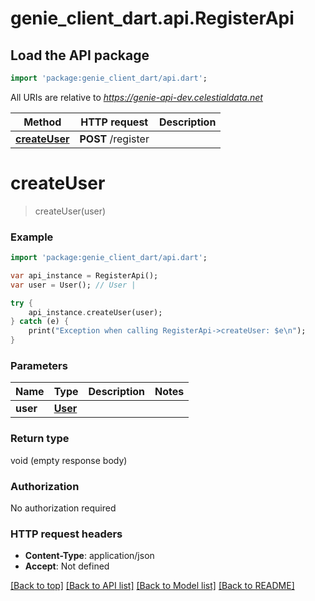 # genie_client_dart.api.RegisterApi

## Load the API package
```dart
import 'package:genie_client_dart/api.dart';
```

All URIs are relative to *https://genie-api-dev.celestialdata.net*

Method | HTTP request | Description
------------- | ------------- | -------------
[**createUser**](RegisterApi.md#createUser) | **POST** /register | 


# **createUser**
> createUser(user)



### Example 
```dart
import 'package:genie_client_dart/api.dart';

var api_instance = RegisterApi();
var user = User(); // User | 

try { 
    api_instance.createUser(user);
} catch (e) {
    print("Exception when calling RegisterApi->createUser: $e\n");
}
```

### Parameters

Name | Type | Description  | Notes
------------- | ------------- | ------------- | -------------
 **user** | [**User**](User.md)|  | 

### Return type

void (empty response body)

### Authorization

No authorization required

### HTTP request headers

 - **Content-Type**: application/json
 - **Accept**: Not defined

[[Back to top]](#) [[Back to API list]](../README.md#documentation-for-api-endpoints) [[Back to Model list]](../README.md#documentation-for-models) [[Back to README]](../README.md)

